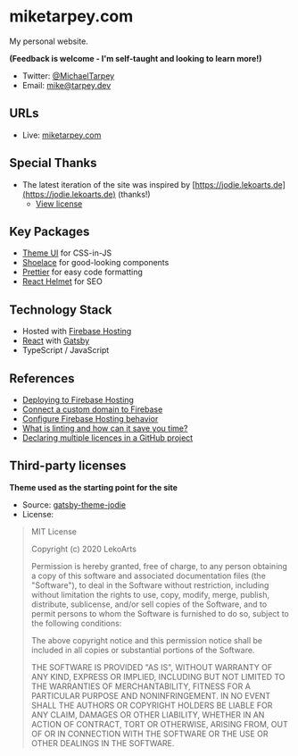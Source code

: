 # miketarpey.com

My personal website.

**(Feedback is welcome - I'm self-taught and looking to learn more!)**
* Twitter: [@MichaelTarpey](https://twitter.com/MichaelTarpey)
* Email: [mike@tarpey.dev](mailto:mike@tarpey.dev)

## URLs
* Live: [miketarpey.com](https://miketarpey.com)

## Special Thanks
* The latest iteration of the site was inspired by [https://jodie.lekoarts.de](https://jodie.lekoarts.de) (thanks!)
  * [View license](#third-party-licenses)

## Key Packages
* [Theme UI](https://theme-ui.com) for CSS-in-JS
* [Shoelace](https://shoelace.style) for good-looking components
* [Prettier](https://prettier.io) for easy code formatting
* [React Helmet](https://github.com/nfl/react-helmet) for SEO

## Technology Stack
* Hosted with [Firebase Hosting](https://firebase.google.com/docs/hosting)
* [React](https://reactjs.org) with [Gatsby](https://www.gatsbyjs.com)
* TypeScript / JavaScript

## References
* [Deploying to Firebase Hosting](https://www.gatsbyjs.com/docs/how-to/previews-deploys-hosting/deploying-to-firebase/)
* [Connect a custom domain to Firebase](https://firebase.google.com/docs/hosting/custom-domain)
* [Configure Firebase Hosting behavior](https://firebase.google.com/docs/hosting/full-config)
* [What is linting and how can it save you time?](https://www.freecodecamp.org/news/what-is-linting-and-how-can-it-save-you-time/)
* [Declaring multiple licences in a GitHub project](https://softwareengineering.stackexchange.com/questions/304874/declaring-multiple-licences-in-a-github-project)

## Third-party licenses

**Theme used as the starting point for the site**
* Source: [gatsby-theme-jodie](https://github.com/LekoArts/gatsby-themes/tree/master/themes/gatsby-theme-jodie)
* License:

> MIT License
> 
> Copyright (c) 2020 LekoArts
> 
> Permission is hereby granted, free of charge, to any person obtaining a copy
> of this software and associated documentation files (the "Software"), to deal
> in the Software without restriction, including without limitation the rights
> to use, copy, modify, merge, publish, distribute, sublicense, and/or sell
> copies of the Software, and to permit persons to whom the Software is
> furnished to do so, subject to the following conditions:
> 
> The above copyright notice and this permission notice shall be included in all
> copies or substantial portions of the Software.
> 
> THE SOFTWARE IS PROVIDED "AS IS", WITHOUT WARRANTY OF ANY KIND, EXPRESS OR
> IMPLIED, INCLUDING BUT NOT LIMITED TO THE WARRANTIES OF MERCHANTABILITY,
> FITNESS FOR A PARTICULAR PURPOSE AND NONINFRINGEMENT. IN NO EVENT SHALL THE
> AUTHORS OR COPYRIGHT HOLDERS BE LIABLE FOR ANY CLAIM, DAMAGES OR OTHER
> LIABILITY, WHETHER IN AN ACTION OF CONTRACT, TORT OR OTHERWISE, ARISING FROM,
> OUT OF OR IN CONNECTION WITH THE SOFTWARE OR THE USE OR OTHER DEALINGS IN THE
> SOFTWARE.
